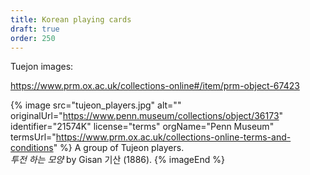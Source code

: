 ```yaml
---
title: Korean playing cards
draft: true
order: 250
---
```



Tuejon images:

https://www.prm.ox.ac.uk/collections-online#/item/prm-object-67423

{% image src="tujeon_players.jpg" alt="" originalUrl="https://www.penn.museum/collections/object/36173" identifier="21574K" license="terms" orgName="Penn Museum" termsUrl="https://www.prm.ox.ac.uk/collections-online-terms-and-conditions" %}
A group of Tujeon players.<br/><cite lang="ko">투전 하는 모양</cite> by <span lang="ko-Latn" class="noun">Gisan</span> <span lang="ko" class="noun">기산</span> (1886).
{% imageEnd %}
